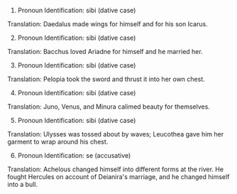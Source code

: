 1. Pronoun Identification: sibi (dative case)

Translation: Daedalus made wings for himself and for his son Icarus.

2. Pronoun Identification: sibi (dative case)

Translation: Bacchus loved Ariadne for himself and he married her.

3. Pronoun Identification: sibi (dative case)

Translation: Pelopia took the sword and thrust it into her own chest.

4. Pronoun Identification: sibi (dative case)

Translation: Juno, Venus, and Minura calimed beauty for themselves.

5. Pronoun Identification: sibi (dative case)

Translation: Ulysses was tossed about by waves; Leucothea gave him her garment to wrap around his chest.

6. Pronoun Identification: se (accusative)

Translation: Achelous changed himself into different forms at the river. He fought Hercules on account of Deianira's marriage, and he changed himself into a bull.
